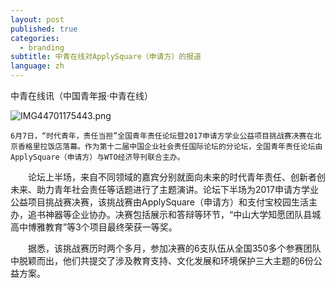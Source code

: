 ```yaml
---
layout: post
published: true
categories:
  - branding
subtitle: 中青在线对ApplySquare（申请方）的报道
language: zh
---
```

中青在线讯（中国青年报·中青在线）

![IMG44701175443.png]({{site.baseurl}}/image/IMG44701175443.png)

	6月7日，“时代青年，责任当担”全国青年责任论坛暨2017申请方学业公益项目挑战赛决赛在北京香格里拉饭店落幕。作为第十二届中国企业社会责任国际论坛的分论坛，全国青年责任论坛由ApplySquare（申请方）与WTO经济导刊联合主办。

　　论坛上半场，来自不同领域的嘉宾分别就面向未来的时代青年责任、创新者创未来、助力青年社会责任等话题进行了主题演讲。论坛下半场为2017申请方学业公益项目挑战赛决赛，该挑战赛由ApplySquare（申请方）和支付宝校园生活主办，追书神器等企业协办。决赛包括展示和答辩等环节，“中山大学知愿团队县城高中博雅教育”等3个项目最终荣获一等奖。

　　据悉，该挑战赛历时两个多月，参加决赛的6支队伍从全国350多个参赛团队中脱颖而出，他们共提交了涉及教育支持、文化发展和环境保护三大主题的6份公益方案。
